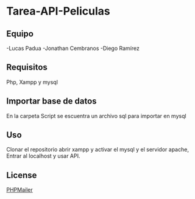 # Tarea-API-Peliculas

## Equipo
-Lucas Padua
-Jonathan Cembranos
-Diego Ramírez

## Requisitos

Php, Xampp y mysql

## Importar base de datos

En la carpeta Script se escuentra un archivo sql para importar en  mysql

## Uso

Clonar el repositorio abrir xampp y activar el mysql y el servidor apache, Entrar al localhost y usar API.


## License
[PHPMailer](https://github.com/PHPMailer/PHPMailer)